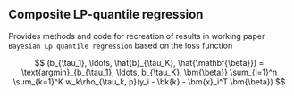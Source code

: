 ## Composite LP-quantile regression

Provides methods and code for recreation of results in working paper `Bayesian Lp quantile regression` based on the loss function

$$
(b_{\tau_1}, \ldots, \hat{b}_{\tau_K}, \hat{\mathbf{\beta}}) = \text{argmin}_{b_{\tau_1}, \ldots, b_{\tau_K}, \bm{\beta}} \sum_{i=1}^n  \sum_{k=1}^K w_k\rho_{\tau_k, p}(y_i - \bk{k} - \bm{x}_i^T \bm{\beta})
$$
